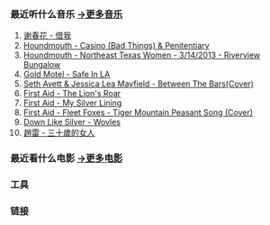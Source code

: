 ### 最近听什么音乐 [->更多音乐](./esns/music/index)
1. [谢春花 - 借我](https://www.youtube.com/watch?v=jKUo0KmN2ws)
1. [Houndmouth - Casino (Bad Things) & Penitentiary](https://www.youtube.com/watch?v=1FcGLZ0Q14s)
1. [Houndmouth - Northeast Texas Women - 3/14/2013 - Riverview Bungalow](https://www.youtube.com/watch?v=gMcIKqcx8_Q)
1. [Gold Motel - Safe In LA](https://www.youtube.com/watch?v=QgSsL0Gz874)
1. [Seth Avett & Jessica Lea Mayfield - Between The Bars(Cover)](https://www.youtube.com/watch?v=dV7aLhC-gLg)
1. [First Aid - The Lion's Roar](https://www.youtube.com/watch?v=gekHV9DIjHc)
1. [First Aid - My Silver Lining](https://www.youtube.com/watch?v=DKL4X0PZz7M)
1. [First Aid - Fleet Foxes - Tiger Mountain Peasant Song (Cover)](https://www.youtube.com/watch?v=HMrqBldlqzA)
1. [Down Like Silver - Wovles](https://www.youtube.com/watch?v=ZzKzp76dElM)
1. [趙雷 - 三十歲的女人](https://www.youtube.com/watch?v=27l6yJ6fvUA)

### 最近看什么电影 [->更多电影](./esns/movie/index)

<div class="bookmarks">

### 工具

### 链接

</div>
